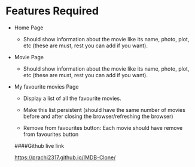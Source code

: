 # Features Required

* Home Page

  - Should show information about the movie like its name, photo, plot, etc (these are must, rest you can add if you want).
  
* Movie Page
 
  - Should show information about the movie like its name, photo, plot, etc (these are must, rest you can add if you want).


* My favourite movies Page

  - Display a list of all the favourite movies.
  
  - Make this list persistent (should have the same number of movies before and after closing the browser/refreshing the browser)
  
  - Remove from favourites button: Each movie should have remove from favourites button
  
  
  ####Github live link
  
  https://prachi2317.github.io/IMDB-Clone/
